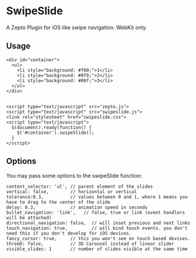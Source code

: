 # SwipeSlide

A Zepto Plugin for iOS like swipe navigation. WebKit only.

## Usage

    <div id="container">
      <ul>
        <li style="background: #f00;">1</li>
        <li style="background: #0f0;">2</li>
        <li style="background: #00f;">3</li>
      </ul>
    </div>


    <script type="text/javascript" src="zepto.js">
    <script type="text/javascript" src="swipeslide.js">
    <link rel="stylesheet" href="swipeslide.css">
    <script type="text/javascript">
      $(document).ready(function() {
        $('#container').swipeSlide();
      }
    </script>


## Options

You may pass some options to the swipeSlide function:

    content_selector: 'ul', // parent element of the slides
    vertical: false,        // horizontal or vertical
    tolerance:0.3,          // values between 0 and 1, where 1 means you have to drag to the center of the slide
    delay: 0.3,             // animation speed in seconds
    bullet_navigation: 'link',   // false, true or link (event handlers will be attached)
    directional_navigation: false,  // will inset previous and next links
    touch_navigation: true,         // will bind touch events. you don't need this if you don't develop for iOS devices.
    fancy_cursor: true,     // this you won't see on touch based devises.
    threeD: false,          // 3D Carousel instead of linear slider
    visible_slides: 1       // number of slides visible at the same time